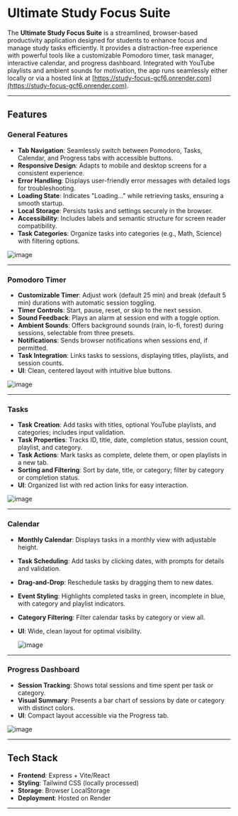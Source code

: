 # Ultimate Study Focus Suite

The **Ultimate Study Focus Suite** is a streamlined, browser-based productivity application designed for students to enhance focus and manage study tasks efficiently. It provides a distraction-free experience with powerful tools like a customizable Pomodoro timer, task manager, interactive calendar, and progress dashboard. Integrated with YouTube playlists and ambient sounds for motivation, the app runs seamlessly either locally or via a hosted link at [https://study-focus-gcf6.onrender.com](https://study-focus-gcf6.onrender.com).

---

## Features

### General Features

- **Tab Navigation**: Seamlessly switch between Pomodoro, Tasks, Calendar, and Progress tabs with accessible buttons.
- **Responsive Design**: Adapts to mobile and desktop screens for a consistent experience.
- **Error Handling**: Displays user-friendly error messages with detailed logs for troubleshooting.
- **Loading State**: Indicates "Loading…" while retrieving tasks, ensuring a smooth startup.
- **Local Storage**: Persists tasks and settings securely in the browser.
- **Accessibility**: Includes labels and semantic structure for screen reader compatibility.
- **Task Categories**: Organize tasks into categories (e.g., Math, Science) with filtering options.

![image](https://github.com/user-attachments/assets/72aa003e-194f-4708-bbe6-649bc18d1266)


---

### Pomodoro Timer

- **Customizable Timer**: Adjust work (default 25 min) and break (default 5 min) durations with automatic session toggling.
- **Timer Controls**: Start, pause, reset, or skip to the next session.
- **Sound Feedback**: Plays an alarm at session end with a toggle option.
- **Ambient Sounds**: Offers background sounds (rain, lo-fi, forest) during sessions, selectable from three presets.
- **Notifications**: Sends browser notifications when sessions end, if permitted.
- **Task Integration**: Links tasks to sessions, displaying titles, playlists, and session counts.
- **UI**: Clean, centered layout with intuitive blue buttons.

![image](https://github.com/user-attachments/assets/78f82a0e-d860-46a7-984b-9bb7d1d92106)


---

### Tasks

- **Task Creation**: Add tasks with titles, optional YouTube playlists, and categories; includes input validation.
- **Task Properties**: Tracks ID, title, date, completion status, session count, playlist, and category.
- **Task Actions**: Mark tasks as complete, delete them, or open playlists in a new tab.
- **Sorting and Filtering**: Sort by date, title, or category; filter by category or completion status.
- **UI**: Organized list with red action links for easy interaction.

![image](https://github.com/user-attachments/assets/bff447b8-2f7e-4cd2-8376-49c82cd226ea)


---

### Calendar

- **Monthly Calendar**: Displays tasks in a monthly view with adjustable height.
- **Task Scheduling**: Add tasks by clicking dates, with prompts for details and validation.
- **Drag-and-Drop**: Reschedule tasks by dragging them to new dates.
- **Event Styling**: Highlights completed tasks in green, incomplete in blue, with category and playlist indicators.
- **Category Filtering**: Filter calendar tasks by category or view all.
- **UI**: Wide, clean layout for optimal visibility.

  ![image](https://github.com/user-attachments/assets/861e9671-d4b4-44af-a652-6c05b27ba523)


---

### Progress Dashboard

- **Session Tracking**: Shows total sessions and time spent per task or category.
- **Visual Summary**: Presents a bar chart of sessions by date or category with distinct colors.
- **UI**: Compact layout accessible via the Progress tab.

![image](https://github.com/user-attachments/assets/597bb07d-515a-4ff8-afc2-79f426058aa5)


---

## Tech Stack

- **Frontend**: Express + Vite/React
- **Styling**: Tailwind CSS (locally processed)
- **Storage**: Browser LocalStorage
- **Deployment**: Hosted on Render

---
